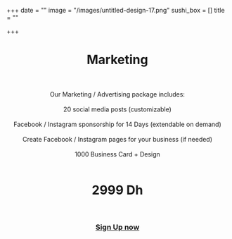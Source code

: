 +++
date = ""
image = "/images/untitled-design-17.png"
sushi_box = []
title = ""

+++
<h1 style="text-align:center;">Marketing<br><br></h1>

<p style="text-align:center;">Our Marketing / Advertising package includes:<br><br>20 social media posts (customizable)<br><br>Facebook / Instagram sponsorship for 14 Days (extendable on demand)<br><br>Create Facebook / Instagram pages for your business (if needed)<br><br>1000 Business Card + Design<br><br></p>

<h1 style="text-align:center;">2999 Dh<br><br></h1>

<h3 style="text-align:center;"><a href="https://business-booster.netlify.app/contact">Sign Up now</a></h3>